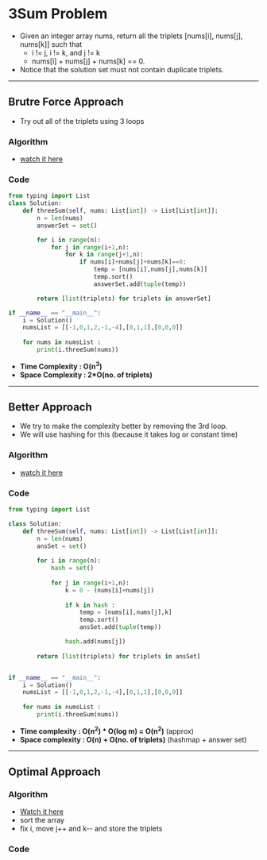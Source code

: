 # 3Sum Problem

- Given an integer array nums, return all the triplets [nums[i], nums[j], nums[k]] such that
    - i != j, i != k, and j != k 
    - nums[i] + nums[j] + nums[k] == 0.
- Notice that the solution set must not contain duplicate triplets.

---

## Brutre Force Approach 

- Try out all of the triplets using 3 loops

### Algorithm 

- [watch it here](https://youtu.be/DhFh8Kw7ymk?si=Sy8BEiCnH3LHb70N&t=290)

### Code 

```python 
from typing import List
class Solution:
    def threeSum(self, nums: List[int]) -> List[List[int]]:
        n = len(nums)
        answerSet = set()

        for i in range(n):
            for j in range(i+1,n):
                for k in range(j+1,n):
                    if nums[i]+nums[j]+nums[k]==0:
                        temp = [nums[i],nums[j],nums[k]]
                        temp.sort()
                        answerSet.add(tuple(temp))

        return [list(triplets) for triplets in answerSet]

if __name__ == "__main__":
    i = Solution()
    numsList = [[-1,0,1,2,-1,-4],[0,1,1],[0,0,0]]
    
    for nums in numsList : 
        print(i.threeSum(nums))
```
- **Time Complexity : O(n<sup>3</sup>)**
- **Space Complexity : 2*O(no. of triplets)**

---

## Better Approach

- We try to make the complexity better by removing the 3rd loop.
- We will use hashing for this (because it takes log or constant time)

### Algorithm 
- [watch it here](https://youtu.be/DhFh8Kw7ymk?si=KTDmXutZJotpehuu&t=745)



### Code 

```python 
from typing import List

class Solution:
    def threeSum(self, nums: List[int]) -> List[List[int]]:
        n = len(nums)
        ansSet = set()
        
        for i in range(n):
            hash = set()
            
            for j in range(i+1,n):
                k = 0 - (nums[i]+nums[j])
            
                if k in hash : 
                    temp = [nums[i],nums[j],k]
                    temp.sort()
                    ansSet.add(tuple(temp))

                hash.add(nums[j])
        
        return [list(triplets) for triplets in ansSet]


if __name__ == "__main__":
    i = Solution()
    numsList = [[-1,0,1,2,-1,-4],[0,1,1],[0,0,0]]
    
    for nums in numsList : 
        print(i.threeSum(nums))
```

- **Time complexity : O(n<sup>2</sup>) * O(log m) = O(n<sup>2</sup>)** (approx)
- **Space complexity : O(n) + O(no. of triplets)** (hashmap + answer set)

---

## Optimal Approach

### Algorithm
- [Watch it here](https://youtu.be/DhFh8Kw7ymk?si=5rqG_Z7ye-bycuul&t=1340)
- sort the array 
- fix i, move j++ and k-- and store the triplets 
  
### Code

```python

```

